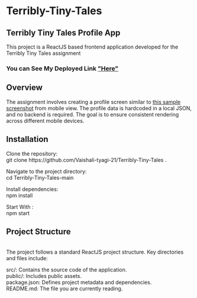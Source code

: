 # Terribly-Tiny-Tales

<h2>Terribly Tiny Tales Profile App</h2>
This project is a ReactJS based frontend application developed for the Terribly Tiny Tales assignment
<h3>You can See My Deployed Link <a href="https://terribly-tiny-tales-one.vercel.app/">"Here"</a></h3>

<h2>Overview</h2>
The assignment involves creating a profile screen similar to <a href="https://www.terriblytinytales.com/profile.jpeg">this sample screenshot</a> from mobile view. The profile data is hardcoded in a local JSON, and no backend is required. The goal is to ensure consistent rendering across different mobile devices.

<h2>Installation</h2>
Clone the repository: <br>
git clone https://github.com/Vaishali-tyagi-21/Terribly-Tiny-Tales .
<br>

Navigate to the project directory:<br>
cd Terribly-Tiny-Tales-main<br>

Install dependencies:<br>
npm install<br>

Start With : <br>
npm start <br>

<h2>Project Structure</h2><br>
The project follows a standard ReactJS project structure. Key directories and files include:
<br>

src/: Contains the source code of the application.<br>
public/: Includes public assets.<br>
package.json: Defines project metadata and dependencies.<br>
README.md: The file you are currently reading.<br>

